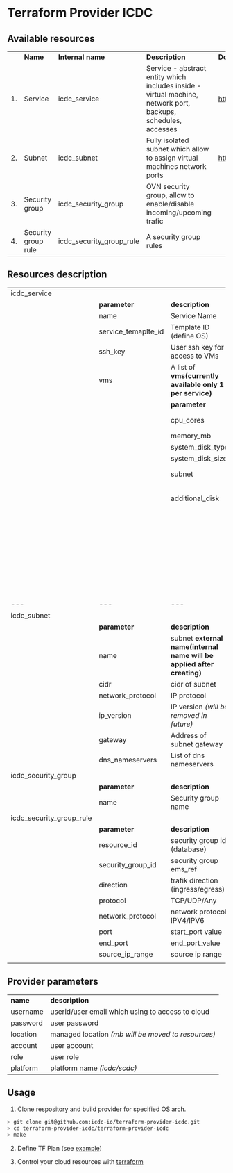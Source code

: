 # Terraform Provider ICDC

## Available resources
||||||
|---|---|---|---|---|
||**Name**|**Internal name**|**Description**|**Documentation link**|
|1.|Service|icdc_service|Service - abstract entity which includes inside - virtual machine, network port, backups, schedules, accesses|https://help.icdc.io/compute/en/Use_of_the_Services/index.html|
|2.|Subnet|icdc_subnet| Fully isolated subnet which allow to assign virtual machines network ports|https://help.icdc.io/networking/en/VPC_Networks.html|
|3.|Security group|icdc_security_group|OVN security group, allow to enable/disable incoming/upcoming trafic|
|4.|Security group rule|icdc_security_group_rule| A security group rules|

## Resources description
|||||||
|---|---|---|---|---|---|
|icdc_service||||||
||**parameter**|**description**|**type**|||
||name|Service Name|string|||
||service_temaplte_id|Template ID (define OS)|string|||
||ssh_key|User ssh key for access to VMs|string|||
||vms|A list of **vms(currently available only 1 per service)**|list|||
|||**parameter**|**description**|**type**||
|||cpu_cores|Count of CPU cores per vm|string||
|||memory_mb|VM RAM size|string||
|||system_disk_type|OS disk type|string||
|||system_disk_size|OS disk size|string||
|||subnet|Name of VM network|string||
|||additional_disk|A list of additional_disks **(optional)** |list||
||||**parameter**|**description**|**type**|
||||additional_disk_type|Type of additional disk (now avaliable only *nvme*)|string|
||||additional_disk_size|Size of additional disk (in gb)|string|
|---|---|---|---|---|---|
|icdc_subnet||||||
||**parameter**|**description**|**type**|||
||name|subnet **external name(internal name will be applied after creating)**|string|||
||cidr|cidr of subnet|string|||
||network_protocol|IP protocol|string|||
||ip_version|IP version *(will be removed in future)*|int|||
||gateway|Address of subnet gateway|string|||
||dns_nameservers|List of dns nameservers|list of strings|||
|icdc_security_group||||||
||**parameter**|**description**|**type**|||
||name|Security group name|string|||
|icdc_security_group_rule||||||
||**parameter**|**description**|**type**|||
||resource_id|security group id (database)|string|||
||security_group_id|security group ems_ref|string|||
||direction|trafik direction (ingress/egress)|string|||
||protocol|TCP/UDP/Any|string|||
||network_protocol|network protocol IPV4/IPV6|string|||
||port|start_port value|string|||
||end_port|end_port_value|string|||
||source_ip_range|source ip range|string|||
||

## Provider parameters

|||
|---|---|
|**name**|**description**|
|username|userid/user email which using to access to cloud|
|password|user password|
|location|managed location *(mb will be moved to resources)*|
|account|user account|
|role|user role|
|platform|platform name *(icdc/scdc)*|



## Usage

1. Clone respository and build provider for specified OS arch.
```bash
> git clone git@github.com:icdc-io/terraform-provider-icdc.git
> cd terraform-provider-icdc/terraform-provider-icdc
> make
```

2. Define TF Plan (see [example](examples/main.tf))

3. Control your cloud resources with [terraform](https://www.terraform.io/docs)
